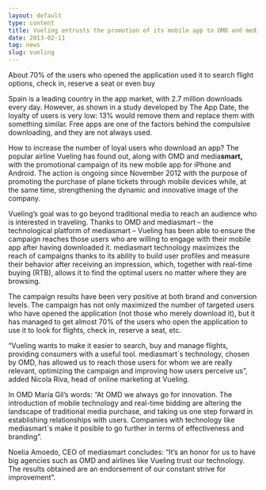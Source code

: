 ```yaml
---
layout: default
type: content
title: Vueling entrusts the promotion of its mobile app to OMD and mediasmart
date: 2013-02-11
tag: news
slug: vueling
---
```


About 70% of the users who opened the application used it to search flight options, check in, reserve a seat or even buy

Spain is a leading country in the app market, with 2.7 million downloads every day. However, as shown in a study developed by The App Date, the loyalty of users is very low: 13% would remove them and replace them with something similar. Free apps are one of the factors behind the compulsive downloading, and they are not always used.

How to increase the number of loyal users who download an app? The popular airline Vueling has found out, along with OMD and media**smart,** with the promotional campaign of its new mobile app for iPhone and Android. The action is ongoing since November 2012 with the purpose of promoting the purchase of plane tickets through mobile devices while, at the same time, strengthening the dynamic and innovative image of the company.

Vueling’s goal was to go beyond traditional media to reach an audience who is interested in traveling. Thanks to OMD and mediasmart &#8211; the technological platform of mediasmart &#8211; Vueling has been able to ensure the campaign reaches those users who are willing to engage with their mobile app after having downloaded it. mediasmart technology maximizes the reach of campaigns thanks to its ability to build user profiles and measure their behavior after receiving an impression, which, together with real-time buying (RTB), allows it to find the optimal users no matter where they are browsing.

The campaign results have been very positive at both brand and conversion levels. The campaign has not only maximized the number of targeted users who have opened the application (not those who merely download it), but it has managed to get almost 70% of the users who open the application to use it to look for flights, check in, reserve a seat, etc.

“Vueling wants to make it easier to search, buy and manage flights, providing consumers with a useful tool. mediasmart´s technology, chosen by OMD, has allowed us to reach those users for whom we are really relevant, optimizing the campaign and improving how users perceive us”, added Nicola Riva, head of online marketing at Vueling.

In OMD María Gil’s words: “At OMD we always go for innovation. The introduction of mobile technology and real-time bidding are altering the landscape of traditional media purchase, and taking us one step forward in establishing relationships with users. Companies with technology like mediasmart´s make it posible to go further in terms of effectiveness and branding”.

Noelia Amoedo, CEO of mediasmart concludes: “It’s an honor for us to have big agencies such as OMD and airlines like Vueling trust our technology. The results obtained are an endorsement of our constant strive for improvement”.
